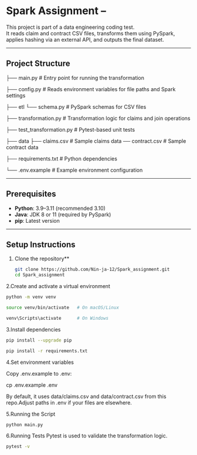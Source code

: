 # Spark Assignment –

This project is part of a data engineering coding test.  
It reads claim and contract CSV files, transforms them using PySpark,  
applies hashing via an external API, and outputs the final dataset.

---

## Project Structure
├── main.py # Entry point for running the transformation


├── config.py # Reads environment variables for file paths and Spark settings

├── etl
└── schema.py # PySpark schemas for CSV files

├── transformation.py # Transformation logic for claims and join operations

├── test_transformation.py # Pytest-based unit tests

├── data
├── claims.csv # Sample claims data
── contract.csv # Sample contract data

├── requirements.txt # Python dependencies

└── .env.example # Example environment configuration

---

##  Prerequisites

- **Python**: 3.9–3.11 (recommended 3.10)
- **Java**: JDK 8 or 11 (required by PySpark)
- **pip**: Latest version

---

## Setup Instructions

1. Clone the repository**
   ```bash
   git clone https://github.com/Nin-ja-12/Spark_assignment.git
   cd Spark_assignment
   ```

2.Create and activate a virtual environment

```bash
python -m venv venv

source venv/bin/activate   # On macOS/Linux

venv\Scripts\activate      # On Windows 

```
3.Install dependencies
```bash
pip install --upgrade pip

pip install -r requirements.txt
```

4.Set environment variables

Copy .env.example to .env:

cp .env.example .env

By default, it uses data/claims.csv and data/contract.csv from this repo.Adjust paths in .env if your files are elsewhere.

5.Running the Script
```bash
python main.py
```
6.Running Tests
Pytest is used to validate the transformation logic.
```bash
pytest -v
```
